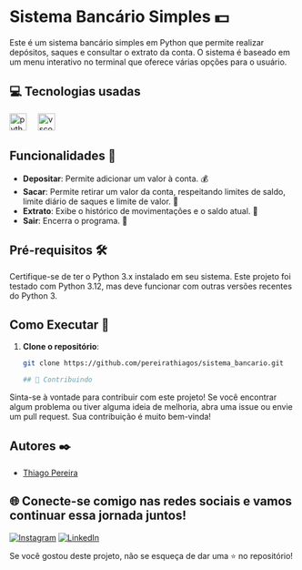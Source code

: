 # Sistema Bancário Simples 💵


Este é um sistema bancário simples em Python que permite realizar depósitos, saques e consultar o extrato da conta. O sistema é baseado em um menu interativo no terminal que oferece várias opções para o usuário.

## 💻 Tecnologias usadas
<div>
<img src="https://cdn.jsdelivr.net/gh/devicons/devicon/icons/python/python-original.svg" height="30" alt="python logo" />
<img width="12" />
<img src="https://cdn.jsdelivr.net/gh/devicons/devicon/icons/vscode/vscode-original.svg" height="30" alt="vscode logo" />
</div>

## Funcionalidades 🌟

- **Depositar**: Permite adicionar um valor à conta. 💰
- **Sacar**: Permite retirar um valor da conta, respeitando limites de saldo, limite diário de saques e limite de valor. 🏦
- **Extrato**: Exibe o histórico de movimentações e o saldo atual. 📜
- **Sair**: Encerra o programa. 🚪

## Pré-requisitos 🛠️

Certifique-se de ter o Python 3.x instalado em seu sistema. Este projeto foi testado com Python 3.12, mas deve funcionar com outras versões recentes do Python 3.

## Como Executar 🚀

1. **Clone o repositório**:
   ```bash
   git clone https://github.com/pereirathiagos/sistema_bancario.git

   ## 🤝 Contribuindo

Sinta-se à vontade para contribuir com este projeto! Se você encontrar algum problema ou tiver alguma ideia de melhoria, abra uma issue ou envie um pull request. Sua contribuição é muito bem-vinda!

## Autores ✒️

- [Thiago Pereira](https://github.com/thiago-rspereira)

## 🌐 Conecte-se comigo nas redes sociais e vamos continuar essa jornada juntos!

[![Instagram](https://img.shields.io/badge/-Instagram-E4405F?style=flat-square&logo=instagram&logoColor=white)](https://instagram.com/trspereira)
[![LinkedIn](https://img.shields.io/badge/-LinkedIn-0077B5?style=flat-square&logo=linkedin&logoColor=white)](https://www.linkedin.com/in/trspereira)

Se você gostou deste projeto, não se esqueça de dar uma ⭐ no repositório!

